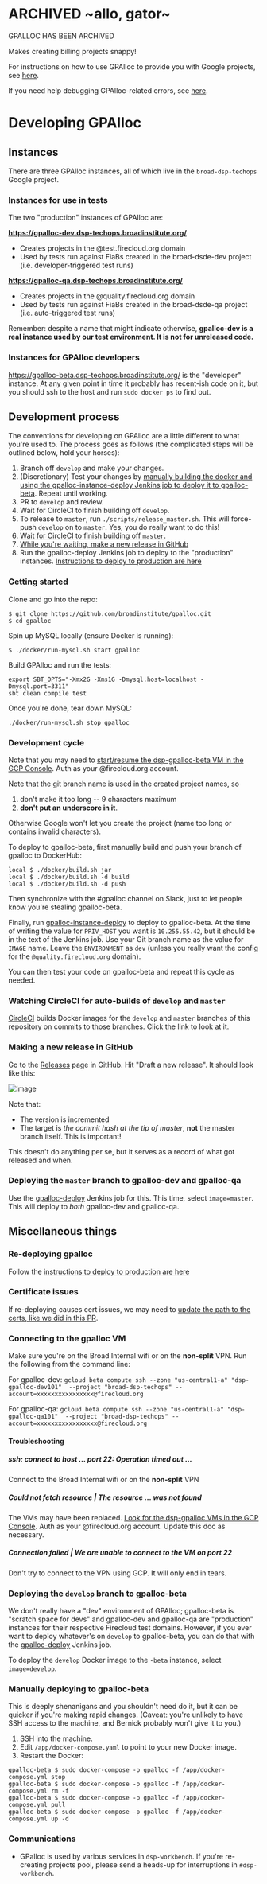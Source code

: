 # ARCHIVED ~allo, gator~

GPALLOC HAS BEEN ARCHIVED

Makes creating billing projects snappy!

For instructions on how to use GPAlloc to provide you with Google projects, see [here](USAGE.md).

If you need help debugging GPAlloc-related errors, see [here](HELP.md).

# Developing GPAlloc

## Instances

There are three GPAlloc instances, all of which live in the `broad-dsp-techops` Google project.

### Instances for use in tests

The two "production" instances of GPAlloc are:

**https://gpalloc-dev.dsp-techops.broadinstitute.org/**

* Creates projects in the @test.firecloud.org domain
* Used by tests run against FiaBs created in the broad-dsde-dev project (i.e. developer-triggered test runs)

**https://gpalloc-qa.dsp-techops.broadinstitute.org/**

* Creates projects in the @quality.firecloud.org domain
* Used by tests run against FiaBs created in the broad-dsde-qa project (i.e. auto-triggered test runs)

Remember: despite a name that might indicate otherwise, **gpalloc-dev is a real instance used by our test environment. It is not for unreleased code.**

### Instances for GPAlloc developers

https://gpalloc-beta.dsp-techops.broadinstitute.org/ is the "developer" instance. At any given point in time it probably has recent-ish code on it, but you should ssh to the host and run `sudo docker ps` to find out.

## Development process

The conventions for developing on GPAlloc are a little different to what you're used to. The process goes as follows (the complicated steps will be outlined below, hold your horses):

1. Branch off `develop` and make your changes.
2. (Discretionary) Test your changes by [manually building the docker and using the gpalloc-instance-deploy Jenkins job to deploy it to gpalloc-beta](#development-cycle). Repeat until working.
3. PR to `develop` and review.
4. Wait for CircleCI to finish building off `develop`.
5. To release to `master`, run `./scripts/release_master.sh`. This will force-push `develop` on to `master`. Yes, you do really want to do this!
6. [Wait for CircleCI to finish building off `master`](#watching-circleci-for-auto-builds-of-develop-and-master).
7. [While you're waiting, make a new release in GitHub](#making-a-new-release-in-github)
8. Run the gpalloc-deploy Jenkins job to deploy to the "production" instances. [Instructions to deploy to production are here](#deploying-the-master-branch-to-gpalloc-dev-and-gpalloc-qa)

### Getting started

Clone and go into the repo:
```
$ git clone https://github.com/broadinstitute/gpalloc.git
$ cd gpalloc
```
Spin up MySQL locally (ensure Docker is running):
```
$ ./docker/run-mysql.sh start gpalloc
```
Build GPAlloc and run the tests:
```
export SBT_OPTS="-Xmx2G -Xms1G -Dmysql.host=localhost -Dmysql.port=3311"
sbt clean compile test
```
Once you're done, tear down MySQL:
```
./docker/run-mysql.sh stop gpalloc
```

### Development cycle

Note that you may need to [start/resume the dsp-gpalloc-beta VM in the GCP Console](https://console.cloud.google.com/compute/instances?project=broad-dsp-techops). Auth as your @firecloud.org account.

Note that the git branch name is used in the created project names, so  

1. don't make it too long -- 9 characters maximum 
2. **don't put an underscore in it**.  

Otherwise Google won't let you create the project (name too long or contains invalid characters).

To deploy to gpalloc-beta, first manually build and push your branch of gpalloc to DockerHub:
  
```
local $ ./docker/build.sh jar
local $ ./docker/build.sh -d build
local $ ./docker/build.sh -d push
```

Then synchronize with the #gpalloc channel on Slack, just to let people know you're stealing gpalloc-beta.

Finally, run [gpalloc-instance-deploy](https://fc-jenkins.dsp-techops.broadinstitute.org/job/gpalloc-instance-deploy/) to deploy to gpalloc-beta. At the time of writing the value for `PRIV_HOST` you want is `10.255.55.42`, but it should be in the text of the Jenkins job. Use your Git branch name as the value for `IMAGE` name. Leave the `ENVIRONMENT` as `dev` (unless you really want the config for the `@quality.firecloud.org` domain).

You can then test your code on gpalloc-beta and repeat this cycle as needed.

### Watching CircleCI for auto-builds of `develop` and `master`

[CircleCI](https://circleci.com/gh/broadinstitute/gpalloc) builds Docker images for the `develop` and `master` branches of this repository on commits to those branches. Click the link to look at it.

### Making a new release in GitHub

Go to the [Releases](https://github.com/broadinstitute/gpalloc/releases) page in GitHub. Hit "Draft a new release". It should look like this:

![image](https://user-images.githubusercontent.com/775136/47816312-2e00c480-dd29-11e8-9e1f-e5d8c9cd007b.png)

Note that:
* The version is incremented
* The target is _the commit hash at the tip of master_, **not** the master branch itself. This is important!

This doesn't do anything per se, but it serves as a record of what got released and when.

### Deploying the `master` branch to gpalloc-dev and gpalloc-qa

Use the [gpalloc-deploy](https://fc-jenkins.dsp-techops.broadinstitute.org/job/gpalloc-deploy/) Jenkins job for this. This time, select `image=master`. This will deploy to _both_ gpalloc-dev and gpalloc-qa.

## Miscellaneous things

### Re-deploying gpalloc
Follow the [instructions to deploy to production are here](#deploying-the-master-branch-to-gpalloc-dev-and-gpalloc-qa)

### Certificate issues
If re-deploying causes cert issues, we may need to [update the path to the certs, like we did in this PR](https://github.com/broadinstitute/gpalloc/pull/107).

### Connecting to the gpalloc VM
Make sure you're on the Broad Internal wifi or on the **non-split** VPN. Run the following from the command line:

For gpalloc-dev: `gcloud beta compute ssh --zone "us-central1-a" "dsp-gpalloc-dev101"  --project "broad-dsp-techops" --account=xxxxxxxxxxxxxxxx@firecloud.org`

For gpalloc-qa: `gcloud beta compute ssh --zone "us-central1-a" "dsp-gpalloc-qa101"  --project "broad-dsp-techops" --account=xxxxxxxxxxxxxxxxx@firecloud.org`

#### Troubleshooting

##### ssh: connect to host ... port 22: Operation timed out ...
Connect to the Broad Internal wifi or on the **non-split** VPN

##### Could not fetch resource | The resource ... was not found
The VMs may have been replaced. [Look for the dsp-gpalloc VMs in the GCP Console](https://console.cloud.google.com/compute/instances?project=broad-dsp-techops). Auth as your @firecloud.org account. Update this doc as necessary.

##### Connection failed | We are unable to connect to the VM on port 22
Don't try to connect to the VPN using GCP. It will only end in tears.

### Deploying the `develop` branch to gpalloc-beta

We don't really have a "dev" environment of GPAlloc; gpalloc-beta is "scratch space for devs" and gpalloc-dev and gpalloc-qa are "production" instances for their respective Firecloud test domains. However, if you ever want to deploy whatever's on `develop` to gpalloc-beta, you can do that with the [gpalloc-deploy](https://fc-jenkins.dsp-techops.broadinstitute.org/job/gpalloc-deploy/) Jenkins job.

To deploy the `develop` Docker image to the `-beta` instance, select `image=develop`.

### Manually deploying to gpalloc-beta

This is deeply shenanigans and you shouldn't need do it, but it can be quicker if you're making rapid changes. (Caveat: you're unlikely to have SSH access to the machine, and Bernick probably won't give it to you.)

1. SSH into the machine.
2. Edit `/app/docker-compose.yaml` to point to your new Docker image.
3. Restart the Docker:
```
gpalloc-beta $ sudo docker-compose -p gpalloc -f /app/docker-compose.yml stop
gpalloc-beta $ sudo docker-compose -p gpalloc -f /app/docker-compose.yml rm -f
gpalloc-beta $ sudo docker-compose -p gpalloc -f /app/docker-compose.yml pull
gpalloc-beta $ sudo docker-compose -p gpalloc -f /app/docker-compose.yml up -d
```

### Communications

- GPalloc is used by various services in `dsp-workbench`. If you're re-creating projects pool, please send a heads-up for interruptions in `#dsp-workbench`.
